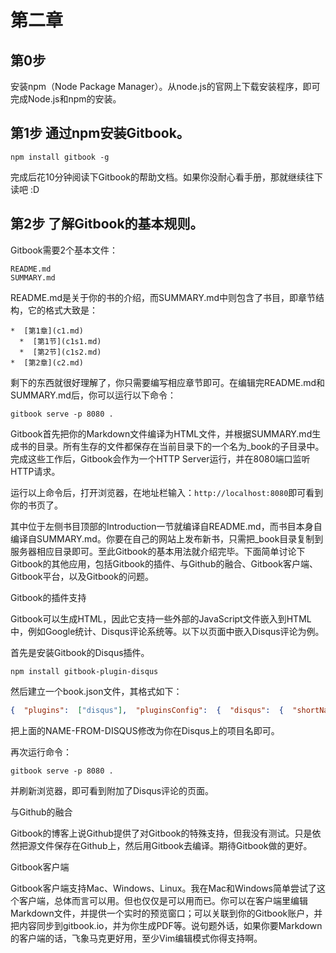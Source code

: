 # 第二章

## 第0步

安装npm（Node Package Manager）。从node.js的官网上下载安装程序，即可完成Node.js和npm的安装。

## 第1步 通过npm安装Gitbook。

```dash
npm install gitbook -g
```

完成后花10分钟阅读下Gitbook的帮助文档。如果你没耐心看手册，那就继续往下读吧 :D

## 第2步 了解Gitbook的基本规则。

Gitbook需要2个基本文件：

```dash
README.md
SUMMARY.md
```

README.md是关于你的书的介绍，而SUMMARY.md中则包含了书目，即章节结构，它的格式大致是：

```dash
*  [第1章](c1.md)  
  *  [第1节](c1s1.md)  
  *  [第2节](c1s2.md)  
*  [第2章](c2.md)
```

剩下的东西就很好理解了，你只需要编写相应章节即可。在编辑完README.md和SUMMARY.md后，你可以运行以下命令：

```dash
gitbook serve -p 8080 .
```

Gitbook首先把你的Markdown文件编译为HTML文件，并根据SUMMARY.md生成书的目录。所有生存的文件都保存在当前目录下的一个名为_book的子目录中。完成这些工作后，Gitbook会作为一个HTTP Server运行，并在8080端口监听HTTP请求。

运行以上命令后，打开浏览器，在地址栏输入：`http://localhost:8080`即可看到你的书页了。

其中位于左侧书目顶部的Introduction一节就编译自README.md，而书目本身自编译自SUMMARY.md。你要在自己的网站上发布新书，只需把_book目录复制到服务器相应目录即可。至此Gitbook的基本用法就介绍完毕。下面简单讨论下Gitbook的其他应用，包括Gitbook的插件、与Github的融合、Gitbook客户端、Gitbook平台，以及Gitbook的问题。

Gitbook的插件支持

Gitbook可以生成HTML，因此它支持一些外部的JavaScript文件嵌入到HTML中，例如Google统计、Disqus评论系统等。以下以页面中嵌入Disqus评论为例。

首先是安装Gitbook的Disqus插件。

```dash
npm install gitbook-plugin-disqus
```

然后建立一个book.json文件，其格式如下：

```json
{  "plugins":  ["disqus"],  "pluginsConfig":  {  "disqus":  {  "shortName":  "NAME-FROM-DISQUS"  }  }  }
```

把上面的NAME-FROM-DISQUS修改为你在Disqus上的项目名即可。

再次运行命令：

```dash
gitbook serve -p 8080 .
```

并刷新浏览器，即可看到附加了Disqus评论的页面。

与Github的融合

Gitbook的博客上说Github提供了对Gitbook的特殊支持，但我没有测试。只是依然把源文件保存在Github上，然后用Gitbook去编译。期待Gitbook做的更好。

Gitbook客户端

Gitbook客户端支持Mac、Windows、Linux。我在Mac和Windows简单尝试了这个客户端，总体而言可以用。但也仅仅是可以用而已。你可以在客户端里编辑Markdown文件，并提供一个实时的预览窗口；可以关联到你的Gitbook账户，并把内容同步到gitbook.io，并为你生成PDF等。说句题外话，如果你要Markdown的客户端的话，飞象马克更好用，至少Vim编辑模式你得支持啊。